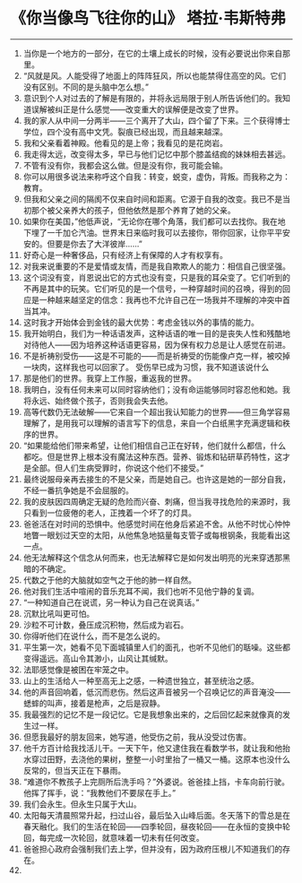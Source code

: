 # 《你当像鸟飞往你的山》 塔拉·韦斯特弗
---
1. 当你是一个地方的一部分，在它的土壤上成长的时候，没有必要说出你来自那里。
2. “风就是风。人能受得了地面上的阵阵狂风，所以也能禁得住高空的风。它们没有区别。不同的是头脑中怎么想。”
3. 意识到个人对过去的了解是有限的，并将永远局限于别人所告诉他们的。我知道误解被纠正是什么感觉——改变重大的误解便是改变了世界。
4. 我的家人从中间一分两半——三个离开了大山，四个留了下来。三个获得博士学位，四个没有高中文凭。裂痕已经出现，而且越来越深。
5. 我和父亲看着神殿。他看见的是上帝；我看见的是花岗岩。
6. 我走得太远，改变得太多，早已与他们记忆中那个膝盖结痂的妹妹相去甚远。
7. 不管有没有你，我都会这么做。但是没有你，我可能会输。
8. 你可以用很多说法来称呼这个自我：转变，蜕变，虚伪，背叛。而我称之为：教育。
9. 但我和父亲之间的隔阂不仅来自时间和距离。它源于自我的改变。我已不是当初那个被父亲养大的孩子，但他依然是那个养育了她的父亲。
10. 如果你在美国，”他低声说，“无论你在哪个角落，我们都可以去找你。我在地下埋了一千加仑汽油。世界末日来临时我可以去接你，带你回家，让你平平安安的。但要是你去了大洋彼岸……”
11. 好奇心是一种奢侈品，只有经济上有保障的人才有权享有。
12. 对我来说重要的不是爱情或友情，而是我自欺欺人的能力：相信自己很坚强。
13. 这个词没有变，肖恩说出它的方式也没有变，只是我的耳朵变了。它们听到的不再是其中的玩笑。它们听见的是一个信号，一种穿越时间的召唤，得到的回应是一种越来越坚定的信念：我再也不允许自己在一场我并不理解的冲突中首当其冲。
14. 这时我才开始体会到金钱的最大优势：考虑金钱以外的事情的能力。
15. 我开始明白，我们为一种话语发声，这种话语的唯一目的是丧失人性和残酷地对待他人——因为培养这种话语更容易，因为保有权力总是让人感觉在前进。
16. 不是祈祷别受伤——这是不可能的——而是祈祷受的伤能像卢克一样，被咬掉一块肉，这样我也可以回家了。
    受伤早已成为习惯，我不知道该说什么
17. 那是他们的世界。我穿上工作服，重返我的世界。
18. 我明白，没有任何未来可以同时容纳他们；没有命运能够同时容忍他和她。我将永远、始终做个孩子，否则我会失去他。
19. 高等代数仍无法破解——它来自一个超出我认知能力的世界——但三角学容易理解了，是用我可以理解的语言写下的信息，来自一个白纸黑字充满逻辑和秩序的世界。
20. “如果能给他们带来希望，让他们相信自己正在好转，他们就什么都信，什么都吃。但是世界上根本没有魔法这种东西。营养、锻炼和钻研草药特性，这才是全部。但人们生病受罪时，你说这个他们不接受。”
21. 最终说服母亲再去接生的不是父亲，而是她自己。也许这是她的一部分自我，不经一番抗争她是不会屈服的。
22. 我的皮肤因四周确定无疑的危险而兴奋、刺痛，但当我寻找危险的来源时，我只看到一位疲倦的老人，正拽着一个坏了的灯具。
23. 爸爸活在对时间的恐惧中。他感觉时间在他身后紧追不舍。从他不时忧心忡忡地瞥一眼划过天空的太阳，从他焦急地掂量每支管子或每根钢条，我能看出这一点。
24. 他无法解释这个信念从何而来，也无法解释它是如何发出明亮的光来穿透那黑暗的不确定。
25. 代数之于他的大脑就如空气之于他的肺一样自然。
26. 他对我们生活中喧闹的音乐充耳不闻，我们也听不见他宁静的复调。
27. “一种知道自己在说谎，另一种认为自己在说真话。”
28. 沉默比吼叫更可怕。
29. 沙粒不可计数，叠压成沉积物，然后成为岩石。
30. 你得听他们在说什么，而不是怎么说的。
31. 平生第一次，她看不见下面城镇里人们的面孔，也听不见他们的聒噪。这些都变得遥远。高山令其渺小，山风让其缄默。
32. 法耶感觉像是被困在牢笼之中。
33. 山上的生活给人一种至高无上之感，一种遗世独立，甚至统治之感。
34. 他的声音回响着，低沉而悲伤。然后这声音被另一个召唤记忆的声音淹没——蟋蟀的叫声，接着是枪声，之后是寂静。
35. 我最强烈的记忆不是一段记忆。它是我想象出来的，之后回忆起来就像真的发生过一样。
36. 但愿我最好的朋友回来，她写道，他受伤之前，我从没受过伤害。
37. 他千方百计给我找活儿干。一天下午，他又逮住我在看数学书，就让我和他抬水穿过田野，去浇他的果树，整整一小时里抬了一桶又一桶。这原本也没什么反常的，但当天正在下暴雨。
38. “难道你不教孩子上完厕所后洗手吗？”外婆说。爸爸挂上挡，卡车向前行驶。他挥了挥手，说：“我教他们不要尿在手上。”
39. 我们会永生。但永生只属于大山。
40. 太阳每天清晨照常升起，扫过山谷，最后坠入山峰后面。冬天落下的雪总是在春天融化。我们的生活在轮回——四季轮回，昼夜轮回——在永恒的变换中轮回，每完成一次轮回，就意味着一切未有任何改变。
41. 爸爸担心政府会强制我们去上学，但并没有，因为政府压根儿不知道我们的存在。
42. 